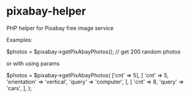 # pixabay-helper
PHP helper for Pixabay free image service

Examples:

$photos = $pixabay->getPixAbayPhotos(); // get 200 random photos

or with using params

$photos = $pixabay->getPixAbayPhotos(
    ['cnt' => 5],
    [
        'cnt' => 5,
        'orientation' => 'vertical',
        'query' => 'computer',
    ],
    [
        'cnt' => 8,
        'query' => 'cars',
    ],
);
